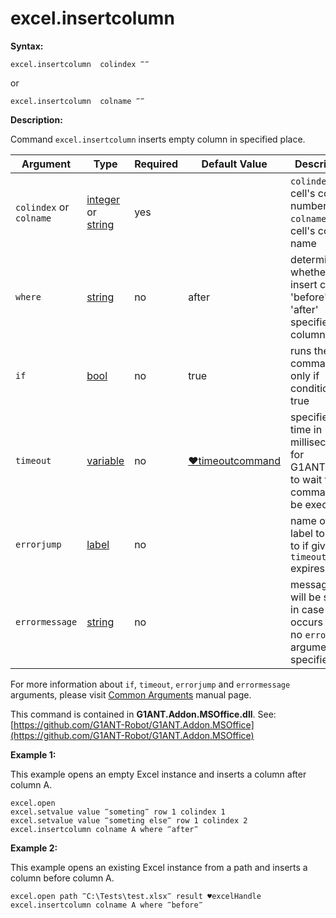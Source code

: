 # excel.insertcolumn

**Syntax:**

```G1ANT
excel.insertcolumn  colindex ‴‴
```

or

```G1ANT
excel.insertcolumn  colname ‴‴
```

**Description:**

Command `excel.insertcolumn` inserts empty column in specified place.

| Argument | Type | Required | Default Value | Description |
| -------- | ---- | -------- | ------------- | ----------- |
|`colindex` or `colname`|  [integer](https://github.com/G1ANT-Robot/G1ANT.Manual/blob/master/G1ANT-Language/Structures/integer.md)  or [string](https://github.com/G1ANT-Robot/G1ANT.Manual/blob/master/G1ANT-Language/Structures/string.md) | yes |  | `colindex` - cell's column number, `colname` - cell's column name |
|`where`| [string](https://github.com/G1ANT-Robot/G1ANT.Manual/blob/master/G1ANT-Language/Structures/string.md) | no | after | determines, whether to insert column 'before' or 'after' specified column |
|`if`| [bool](https://github.com/G1ANT-Robot/G1ANT.Manual/blob/master/G1ANT-Language/Structures/bool.md) | no | true | runs the command only if condition is true |
|`timeout`| [variable](https://github.com/G1ANT-Robot/G1ANT.Manual/blob/master/G1ANT-Language/Special-Characters/variable.md) | no | [♥timeoutcommand](https://github.com/G1ANT-Robot/G1ANT.Manual/blob/master/G1ANT-Language/Variables/Special-Variables.md)  | specifies time in milliseconds for G1ANT.Robot to wait for the command to be executed |
|`errorjump`| [label](https://github.com/G1ANT-Robot/G1ANT.Manual/blob/master/G1ANT-Language/Structures/label.md) | no |  | name of the label to jump to if given `timeout` expires |
|`errormessage`| [string](https://github.com/G1ANT-Robot/G1ANT.Manual/blob/master/G1ANT-Language/Structures/string.md) | no | | message that will be shown in case error occurs and no `errorjump` argument is specified |

For more information about `if`, `timeout`, `errorjump` and `errormessage` arguments, please visit [Common Arguments](https://github.com/G1ANT-Robot/G1ANT.Manual/blob/master/G1ANT-Language/Common-Arguments.md)  manual page.

This command is contained in **G1ANT.Addon.MSOffice.dll**.
See: [https://github.com/G1ANT-Robot/G1ANT.Addon.MSOffice](https://github.com/G1ANT-Robot/G1ANT.Addon.MSOffice)

**Example 1:**

This example opens an empty Excel instance and inserts a column after column A.

```G1ANT
excel.open
excel.setvalue value ‴someting‴ row 1 colindex 1
excel.setvalue value ‴someting else‴ row 1 colindex 2
excel.insertcolumn colname A where ‴after‴
```

**Example 2:**

This example opens an existing Excel instance from a path and inserts a column before column A.

```G1ANT
excel.open path ‴C:\Tests\test.xlsx‴ result ♥excelHandle
excel.insertcolumn colname A where ‴before‴
```
